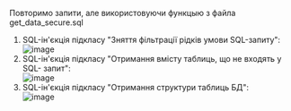 Повторимо запити, але використовуючи функцыю з файла get_data_secure.sql
1) SQL-ін'єкція підкласу "Зняття фільтрації рідків умови SQL-запиту":<br/>
    ![image](https://user-images.githubusercontent.com/73271963/208271071-ffd70121-2c0b-4aed-af99-aef91c03f75d.png)
2) SQL-ін'єкція підкласу "Отримання вмісту таблиць, що не входять у SQL- запит":<br/>
    ![image](https://user-images.githubusercontent.com/73271963/208271031-de915e93-ee0c-429b-9062-bcc93b2031e6.png)
3) SQL-ін'єкція підкласу "Отримання структури таблиць БД":<br/>
    ![image](https://user-images.githubusercontent.com/73271963/208271012-463c5847-8cc6-4ac2-8506-60a9e71cf213.png)
